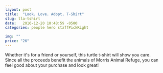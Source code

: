```yaml
---
layout: post
title:  "Look. Love. Adopt. T-Shirt"
slug: lla-tshirt
date:   2016-12-20 10:48:59 -0500
categories: people hero staffPickRight

img: ""
price: "26"
---
```

Whether it's for a friend or yourself, this turtle t-shirt will show you care. Since all the proceeds benefit the animals of Morris Animal Refuge, you can feel good about your purchase and look great!
